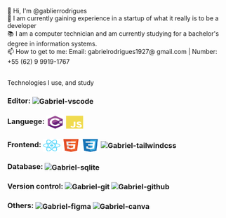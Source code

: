 👋 Hi, I'm @gablierrodrigues
<br>
🌱 I am currently gaining experience in a startup of what it really is to be a developer
<br>
📚 I am a computer technician and am currently studying for a bachelor's degree in information systems.
<br>
📫 How to get to me: Email: gabrielrodrigues1927@ gmail.com | Number: +55 (62) 9 9919-1767

<br>
 Technologies I use, and study
<br>



### Editor:   <img align="center" alt="Gabriel-vscode" height="30" width="40" src="https://cdn.jsdelivr.net/gh/devicons/devicon/icons/vscode/vscode-original.svg" />    
### Languege: <img align="center" alt="Gabriel-csharp" height="30" width="40" src="https://raw.githubusercontent.com/devicons/devicon/master/icons/csharp/csharp-original.svg"> <img align="center" alt="Gabriel-javascript" height="30" width="40" src="https://raw.githubusercontent.com/devicons/devicon/master/icons/javascript/javascript-plain.svg"> 
### Frontend:        <img align="center" alt="Gabriel-react" height="30" width="40" src="https://raw.githubusercontent.com/devicons/devicon/master/icons/react/react-original.svg"> <img align="center" alt="Gabriel-html5" height="30" width="40" src="https://raw.githubusercontent.com/devicons/devicon/master/icons/html5/html5-original.svg"> <img align="center" alt="Gabriel-css3" height="30" width="40" src="https://raw.githubusercontent.com/devicons/devicon/master/icons/css3/css3-original.svg"> <img align="center" alt="Gabriel-tailwindcss" height="30" width="40" src="https://cdn.jsdelivr.net/gh/devicons/devicon/icons/tailwindcss/tailwindcss-plain.svg">  
### Database:        <img align="center" alt="Gabriel-sqlite" height="30" width="40" src="https://cdn.jsdelivr.net/gh/devicons/devicon/icons/sqlite/sqlite-original.svg"/> 
### Version control: <img align="center" alt="Gabriel-git" height="30" width="40" src="https://cdn.jsdelivr.net/gh/devicons/devicon/icons/git/git-original.svg" /> <img align="center" alt="Gabriel-github" height="30" width="40" src="https://cdn.jsdelivr.net/gh/devicons/devicon/icons/github/github-original.svg" /> 
### Others: <img align="center" alt="Gabriel-figma" height="30" width="40" src="https://cdn.jsdelivr.net/gh/devicons/devicon/icons/figma/figma-original.svg" /> <img align="center" alt="Gabriel-canva" height="30" width="40" src="https://cdn.jsdelivr.net/gh/devicons/devicon/icons/canva/canva-original.svg" />



  
